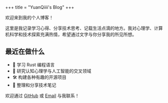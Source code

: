 +++
title = "YuanQiiii's Blog"
+++

欢迎来到我的个人博客！

这里是我记录学习心得、分享技术思考、记载生活点滴的地方。我对心理学、计算机科学和技术探索充满热情，希望通过文字与你分享我的所见所想。

## 最近在做什么

- 🦀 学习 Rust 编程语言
- 🧠 研究认知心理学与人工智能的交叉领域
- 🛠️ 构建各种有趣的开源项目
- 📝 整理和分享技术笔记

欢迎通过 [GitHub](https://github.com/YuanQiiii) 或 [Email](mailto:shihuaidexianyu@gmail.com) 与我联系！